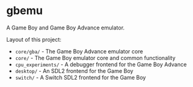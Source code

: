 # gbemu

A Game Boy and Game Boy Advance emulator.

Layout of this project:

- `core/gba/` - The Game Boy Advance emulator core
- `core/` - The Game Boy emulator core and common functionality
- `cpu_experiments/` - A debugger frontend for the Game Boy Advance
- `desktop/` - An SDL2 frontend for the Game Boy
- `switch/` - A Switch SDL2 frontend for the Game Boy
